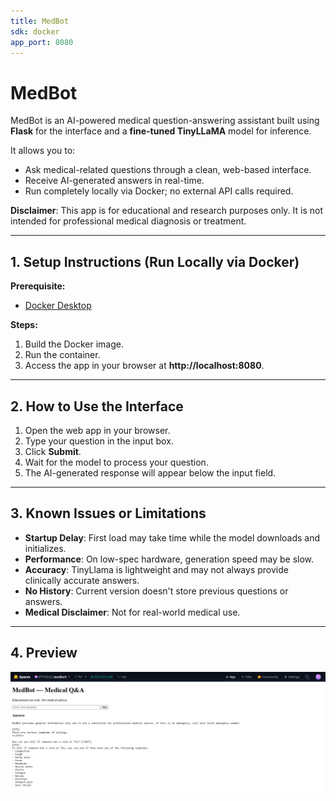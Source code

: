 ```yaml
---
title: MedBot
sdk: docker
app_port: 8080
---
```



# MedBot

MedBot is an AI-powered medical question-answering assistant built using **Flask** for the interface and a **fine-tuned TinyLLaMA** model for inference.

It allows you to:
- Ask medical-related questions through a clean, web-based interface.
- Receive AI-generated answers in real-time.
- Run completely locally via Docker; no external API calls required.

**Disclaimer**: This app is for educational and research purposes only. It is not intended for professional medical diagnosis or treatment.

---

## 1. Setup Instructions (Run Locally via Docker)

**Prerequisite:**
- [Docker Desktop](https://www.docker.com/products/docker-desktop/)

**Steps:**
1. Build the Docker image.
2. Run the container.
3. Access the app in your browser at **http://localhost:8080**.

---

## 2. How to Use the Interface

1. Open the web app in your browser.
2. Type your question in the input box.
3. Click **Submit**.
4. Wait for the model to process your question.
5. The AI-generated response will appear below the input field.

---

## 3. Known Issues or Limitations

- **Startup Delay**: First load may take time while the model downloads and initializes.
- **Performance**: On low-spec hardware, generation speed may be slow.
- **Accuracy**: TinyLlama is lightweight and may not always provide clinically accurate answers.
- **No History**: Current version doesn't store previous questions or answers.
- **Medical Disclaimer**: Not for real-world medical use.

---

## 4. Preview
![MedBot in Action](assets/preview.png)



